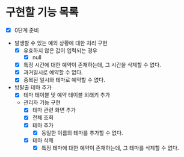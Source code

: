 # 구현할 기능 목록

- [x] 0단계 준비
- 발생할 수 있는 예외 상황에 대한 처리 구현
    - [x] 유효하지 않은 값이 입력되는 경우
        - [x] null
    - [x] 특정 시간에 대한 예약이 존재하는데, 그 시간을 삭제할 수 없다.
    - [x] 과거일시로 예약할 수 없다.
    - [x] 중복된 일시와 테마로 예약할 수 없다.
- 방탈출 테마 추가
  - [x] 테마 테이블 및 예약 테이블 외래키 추가
  - 관리자 기능 구현
    - [x] 테마 관련 화면 추가 
    - [x] 전체 조회
    - [x] 테마 추가
      - [x] 동일한 이름의 테마를 추가할 수 없다.
    - [x] 테마 삭제
      - [x] 특정 테마에 대한 예약이 존재하는데, 그 테마를 삭제할 수 없다.